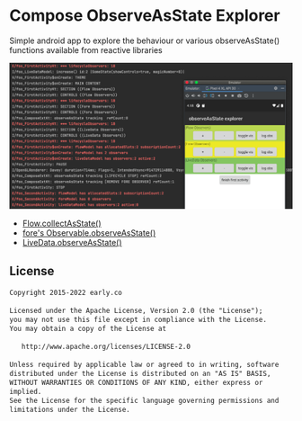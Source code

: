 # Compose ObserveAsState Explorer

Simple android app to explore the behaviour or various observeAsState() functions available from reactive libraries

![observe as state sample app](screenshot.png)

- [Flow.collectAsState()](https://developer.android.com/reference/kotlin/androidx/compose/runtime/package-summary#(kotlinx.coroutines.flow.StateFlow).collectAsState(kotlin.coroutines.CoroutineContext))
- [fore's Observable.observeAsState()](https://erdo.github.io/android-fore/)
- [LiveData.observeAsState()](https://developer.android.com/reference/kotlin/androidx/compose/runtime/livedata/package-summary#(androidx.lifecycle.LiveData).observeAsState())


## License

    Copyright 2015-2022 early.co

    Licensed under the Apache License, Version 2.0 (the "License");
    you may not use this file except in compliance with the License.
    You may obtain a copy of the License at

       http://www.apache.org/licenses/LICENSE-2.0

    Unless required by applicable law or agreed to in writing, software
    distributed under the License is distributed on an "AS IS" BASIS,
    WITHOUT WARRANTIES OR CONDITIONS OF ANY KIND, either express or implied.
    See the License for the specific language governing permissions and
    limitations under the License.
